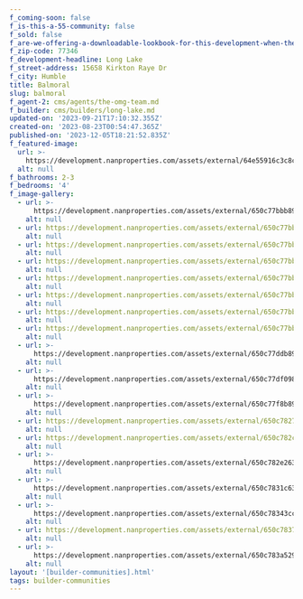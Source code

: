 ```yaml
---
f_coming-soon: false
f_is-this-a-55-community: false
f_sold: false
f_are-we-offering-a-downloadable-lookbook-for-this-development-when-they-submit-their-contact-info: false
f_zip-code: 77346
f_development-headline: Long Lake
f_street-address: 15658 Kirkton Raye Dr
f_city: Humble
title: Balmoral
slug: balmoral
f_agent-2: cms/agents/the-omg-team.md
f_builder: cms/builders/long-lake.md
updated-on: '2023-09-21T17:10:32.355Z'
created-on: '2023-08-23T00:54:47.365Z'
published-on: '2023-12-05T18:21:52.835Z'
f_featured-image:
  url: >-
    https://development.nanproperties.com/assets/external/64e55916c3c8c335efc19914_new-homes-community-balmoral-humble-tx.webp
  alt: null
f_bathrooms: 2-3
f_bedrooms: '4'
f_image-gallery:
  - url: >-
      https://development.nanproperties.com/assets/external/650c77bbb8941a5b212bb507_1-web-or-mls-dsc00193-edit-edit.jpg
    alt: null
  - url: https://development.nanproperties.com/assets/external/650c77bb0c6d68f9c1ad0d17_2-web-or-mls-dsc00178-edit.jpg
    alt: null
  - url: https://development.nanproperties.com/assets/external/650c77bb9600a8af3e53798e_3-web-or-mls-dsc00168-edit.jpg
    alt: null
  - url: https://development.nanproperties.com/assets/external/650c77bbb0df1dcbae37da7d_4-web-or-mls-dsc09542.jpg
    alt: null
  - url: https://development.nanproperties.com/assets/external/650c77bb0c23720b585ecb31_9-web-or-mls-dsc09652_vs.jpg
    alt: null
  - url: https://development.nanproperties.com/assets/external/650c77bb8fd66af407abead2_12-web-or-mls-dsc09712.jpg
    alt: null
  - url: https://development.nanproperties.com/assets/external/650c77bb8ee6558ccd123b6f_15-web-or-mls-dsc09752.jpg
    alt: null
  - url: https://development.nanproperties.com/assets/external/650c77bba2ae43d02f0a5b17_17-web-or-mls-dsc09777.jpg
    alt: null
  - url: >-
      https://development.nanproperties.com/assets/external/650c77ddb8941a5b212bc8c8_2-web-or-mls-dsc08057-edit-3201.jpg
    alt: null
  - url: >-
      https://development.nanproperties.com/assets/external/650c77df098637165fe871de_1-web-or-mls-dsc08062-edit-edit201.jpg
    alt: null
  - url: >-
      https://development.nanproperties.com/assets/external/650c77f8b8941a5b212bd1a4_7-web-or-mls-dsc08142-edit201.jpg
    alt: null
  - url: https://development.nanproperties.com/assets/external/650c78273cc22adfb7152fb4_10-web-or-mls-dsc08192201.jpg
    alt: null
  - url: https://development.nanproperties.com/assets/external/650c782ce7b2138535c650b2_13-web-or-mls-dsc08200_vs201.jpg
    alt: null
  - url: >-
      https://development.nanproperties.com/assets/external/650c782e263d98de00bed9c6_14-web-or-mls-dsc08227-edit201.jpg
    alt: null
  - url: >-
      https://development.nanproperties.com/assets/external/650c7831c63d1b5201743628_15-web-or-mls-dsc08237-edit201.jpg
    alt: null
  - url: >-
      https://development.nanproperties.com/assets/external/650c78343cc22adfb7153e88_16-web-or-mls-12-print-dsc03633201.jpg
    alt: null
  - url: https://development.nanproperties.com/assets/external/650c78372ca34559a1affc44_18-web-or-mls-dsc08257201.jpg
    alt: null
  - url: >-
      https://development.nanproperties.com/assets/external/650c783a5292f1669e408785_20-web-or-mls-dsc08272-edit201.jpg
    alt: null
layout: '[builder-communities].html'
tags: builder-communities
---
```



